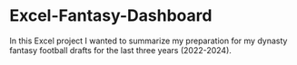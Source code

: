 # Excel-Fantasy-Dashboard
In this Excel project I wanted to summarize my preparation for my dynasty fantasy football drafts for the last three years (2022-2024). 

